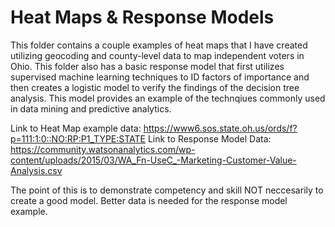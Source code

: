 # Heat Maps & Response Models

This folder contains a couple examples of heat maps that I have created utilizing geocoding and county-level data to map independent voters in Ohio. 
This folder also has a basic response model that first utilizes supervised machine learning techniques to ID factors of importance and then creates a logistic model to verify the findings of the decision tree analysis. This model provides an example of the technqiues commonly used in data mining and predictive analytics. 

Link to Heat Map example data: https://www6.sos.state.oh.us/ords/f?p=111:1:0::NO:RP:P1_TYPE:STATE
Link to Response Model Data: https://community.watsonanalytics.com/wp-content/uploads/2015/03/WA_Fn-UseC_-Marketing-Customer-Value-Analysis.csv

The point of this is to demonstrate competency and skill NOT neccesarily to create a good model. Better data is needed for the response model example.
